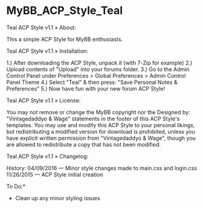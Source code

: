 # MyBB_ACP_Style_Teal

Teal ACP Style v1.1
» About:

This a simple ACP Style for MyBB enthusiasts.


Teal ACP Style v1.1
» Installation:

1.) After downloading the ACP Style, unpack it (with 7-Zip for example)
2.) Upload contents of "Upload" into your forums folder.
3.) Go to the Admin Control Panel under Preferences > Global Preferences > Admin Control Panel Theme
4.) Select "Teal" & then press: "Save Personal Notes & Preferences"
5.) Now have fun with your new forum ACP Style!

Teal ACP Style v1.1
» License:

You may not remove or change the MyBB copyright nor the Designed by: "Vintagedaddyo & Wage" statements in the footer of this ACP Style's templates. You may use and modify this ACP Style to your personal likings, but redistributing a modified version for download is prohibited, unless you have explicit written permission from "Vintagedaddyo & Wage", though you are allowed to redistribute a copy that has not been modified.

Teal ACP Style v1.1
» Changelog:

History:
04/09/2016 — Minor style changes made to main.css and login.css
11/26/2015 — ACP Style initial creation

To Do:*
* Clean up any minor styling issues
